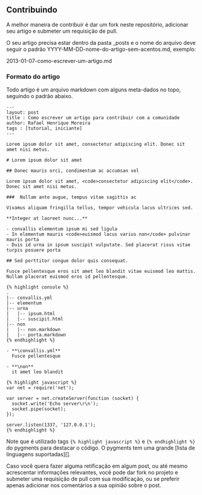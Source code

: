 ## Contribuindo

A melhor maneira de contribuir é dar um fork neste repositório, adicionar seu artigo e submeter um requisição de pull.

O seu artigo precisa estar dentro da pasta _posts e o nome do arquivo deve seguir o padrão YYYY-MM-DD-nome-do-artigo-sem-acentos.md, exemplo:

2013-01-07-como-escrever-um-artigo.md

### Formato do artigo

Todo artigo é um arquivo markdown com alguns meta-dados no topo, seguindo o padrão abaixo.

    ---
    layout: post
    title : Como escrever um artigo para contribuir com a comunidade
    author: Rafael Henrique Moreira
    tags : [tutorial, iniciante]
    ---

    Lorem ipsum dolor sit amet, consectetur adipiscing elit. Donec sit amet nisi metus. 
    
    # Lorem ipsum dolor sit amet
    
    ## Donec mauris orci, condimentum ac accumsan vel
    
    Lorem ipsum dolor sit amet, <code>consectetur adipiscing elit</code>. Donec sit amet nisi metus.

    ###  Nullam ante augue, tempus vitae sagittis ac
    
    Vivamus aliquam fringilla tellus, tempor vehicula lacus ultrices sed.
    
    **Integer at laoreet nunc...**
    
    - convallis elementum ipsum mi sed ligula
    - In elementum mauris <code>euismod lacus varius non</code> pulvinar mauris porta
    - Duis id urna in ipsum suscipit vulputate. Sed placerat risus vitae turpis posuere porta

    ## Sed porttitor congue dolor quis consequat.

    Fusce pellentesque eros sit amet leo blandit vitae euismod leo mattis. Nullam placerat euismod eros id pellentesque.
    
    {% highlight console %}
    .
    |-- convallis.yml
    |-- elementum
    |-- urna
    |   |-- ipsum.html
    |   |-- suscipit.html
    |-- non
    |   |-- non.markdown
    |   |-- porta.markdown
    {% endhighlight %}

    - **\convallis.yml**  
      Fusce pellentesque

    - **\non**  
      it amet leo blandit
    
    {% highlight javascript %}
    var net = require('net');

    var server = net.createServer(function (socket) {
      socket.write('Echo server\r\n');
      socket.pipe(socket);
    });

    server.listen(1337, '127.0.0.1');
    {% endhighlight %}

Note que é utilizado tags <code>{% highlight javascript %}</code> e <code>{% endhighlight %}</code> do pygments para destacar o código. O pygments tem uma grande [lista de linguagens suportadas][].

Caso você quera fazer alguma retificação em algum post, ou até mesmo acrescentar informações relevantes, você pode dar fork no projeto e submeter uma requisição de pull com sua modificação, ou se preferir apenas adicionar nos comentários a sua opinião sobre o post.
